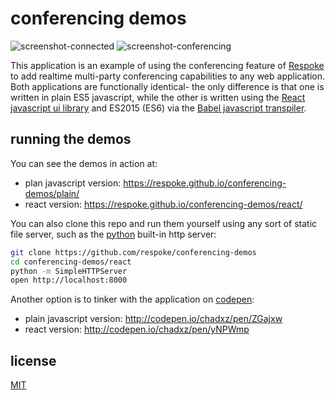 # conferencing demos

<img src="https://cloud.githubusercontent.com/assets/309219/8417356/a8659a36-1e71-11e5-9186-d371a45ffc59.png"
  style="display: inline-block" alt="screenshot-connected" />
  <img src="https://cloud.githubusercontent.com/assets/309219/8417357/aa3dfb64-1e71-11e5-8bdc-046a63a7257c.png"
    style="display: inline-block" alt="screenshot-conferencing" />  

This application is an example of using the conferencing feature of
[Respoke](https://www.respoke.io) to add realtime multi-party conferencing capabilities to any
web application. Both applications are functionally identical- the only difference is that one
is written in plain ES5 javascript, while the other is written using the
[React javascript ui library](http://facebook.github.io/react/) and ES2015 (ES6) via the
[Babel javascript transpiler](https://babeljs.io/docs/learn-es2015/).

## running the demos
You can see the demos in action at:

- plan javascript version: https://respoke.github.io/conferencing-demos/plain/
- react version: https://respoke.github.io/conferencing-demos/react/

You can also clone this repo and run them yourself using any sort of static file server, such
as the [python](https://wiki.python.org/moin/BeginnersGuide/Download) built-in http server:

```bash
git clone https://github.com/respoke/conferencing-demos
cd conferencing-demos/react
python -m SimpleHTTPServer
open http://localhost:8000
```

Another option is to tinker with the application on [codepen](http://codepen.io/):

- plain javascript version: http://codepen.io/chadxz/pen/ZGajxw
- react version: http://codepen.io/chadxz/pen/yNPWmp

## license
[MIT](LICENSE)

